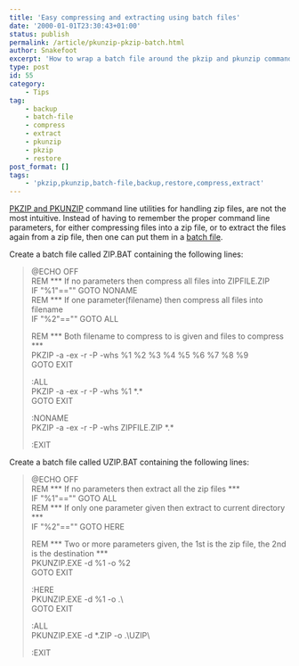```yaml
---
title: 'Easy compressing and extracting using batch files'
date: '2000-01-01T23:30:43+01:00'
status: publish
permalink: /article/pkunzip-pkzip-batch.html
author: Snakefoot
excerpt: 'How to wrap a batch file around the pkzip and pkunzip command line utiltities.'
type: post
id: 55
category:
    - Tips
tag:
    - backup
    - batch-file
    - compress
    - extract
    - pkunzip
    - pkzip
    - restore
post_format: []
tags:
    - 'pkzip,pkunzip,batch-file,backup,restore,compress,extract'
---
```

[PKZIP and PKUNZIP](http://www.pkware.com/) command line utilities for handling zip files, are not the most intuitive. Instead of having to remember the proper command line parameters, for either compressing files into a zip file, or to extract the files again from a zip file, then one can put them in a [batch file](/article/batch-file.html).  
  
 Create a batch file called ZIP.BAT containing the following lines:
> @ECHO OFF  
>  REM \*\*\* If no parameters then compress all files into ZIPFILE.ZIP  
>  IF "%1"=="" GOTO NONAME  
>  REM \*\*\* If one parameter(filename) then compress all files into filename  
>  IF "%2"=="" GOTO ALL  
>   
>  REM \*\*\* Both filename to compress to is given and files to compress \*\*\*  
>  PKZIP -a -ex -r -P -whs %1 %2 %3 %4 %5 %6 %7 %8 %9  
>  GOTO EXIT  
>   
>  :ALL  
>  PKZIP -a -ex -r -P -whs %1 \*.\*  
>  GOTO EXIT  
>   
>  :NONAME  
>  PKZIP -a -ex -r -P -whs ZIPFILE.ZIP \*.\*  
>   
>  :EXIT

 Create a batch file called UZIP.BAT containing the following lines:
> @ECHO OFF  
>  REM \*\*\* If no parameters then extract all the zip files \*\*\*  
>  IF "%1"=="" GOTO ALL  
>  REM \*\*\* If only one parameter given then extract to current directory \*\*\*  
>  IF "%2"=="" GOTO HERE  
>   
>  REM \*\*\* Two or more parameters given, the 1st is the zip file, the 2nd is the destination \*\*\*  
>  PKUNZIP.EXE -d %1 -o %2  
>  GOTO EXIT  
>   
>  :HERE  
>  PKUNZIP.EXE -d %1 -o .\\  
>  GOTO EXIT  
>   
>  :ALL  
>  PKUNZIP.EXE -d \*.ZIP -o .\\UZIP\\  
>   
>  :EXIT